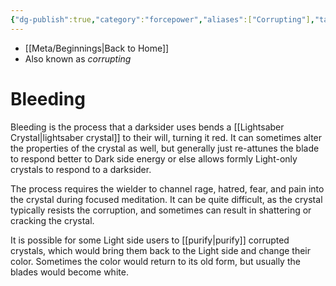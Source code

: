 ```yaml
---
{"dg-publish":true,"category":"forcepower","aliases":["Corrupting"],"tags":["sith"],"permalink":"/bleed/","dgHomeLink":false,"dgPassFrontmatter":true}
---
```


- [[Meta/Beginnings|Back to Home]]
- Also known as *corrupting*

# Bleeding
Bleeding is the process that a darksider uses bends a [[Lightsaber Crystal|lightsaber crystal]] to their will, turning it red. It can sometimes alter the properties of the crystal as well, but generally just re-attunes the blade to respond better to Dark side energy or else allows formly Light-only crystals to respond to a darksider.

The process requires the wielder to channel rage, hatred, fear, and pain into the crystal during focused meditation. It can be quite difficult, as the crystal typically resists the corruption, and sometimes can result in shattering or cracking the crystal. 

It is possible for some Light side users to [[purify|purify]] corrupted crystals, which would bring them back to the Light side and change their color. Sometimes the color would return to its old form, but usually the blades would become white. 

